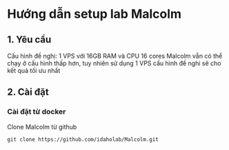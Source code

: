 # Hướng dẫn setup lab Malcolm

## 1. Yêu cầu
Cấu hình đề nghị: 1 VPS với 16GB RAM và CPU 16 cores
Malcolm vẫn có thể chạy ở cấu hình thấp hơn, tuy nhiên sử dụng 1 VPS cấu hình đề nghi sẽ cho kết quả tối ưu nhất

## 2. Cài đặt
### Cài đặt từ docker
Clone Malcolm từ github
```
git clone https://github.com/idaholab/Malcolm.git
```
